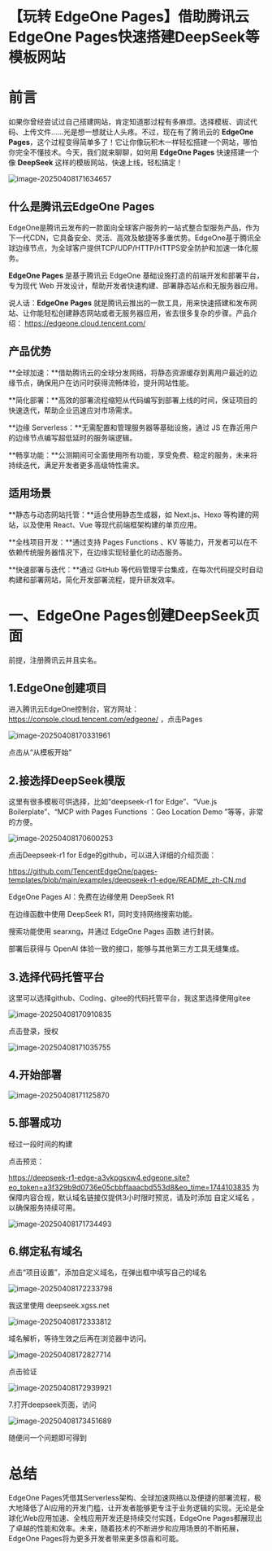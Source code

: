 # 【玩转 EdgeOne Pages】借助腾讯云EdgeOne Pages快速搭建DeepSeek等模板网站

# 前言

如果你曾经尝试过自己搭建网站，肯定知道那过程有多麻烦。选择模板、调试代码、上传文件……光是想一想就让人头疼。不过，现在有了腾讯云的 **EdgeOne Pages**，这个过程变得简单多了！它让你像玩积木一样轻松搭建一个网站，哪怕你完全不懂技术。今天，我们就来聊聊，如何用 **EdgeOne Pages** 快速搭建一个像 **DeepSeek** 这样的模板网站，快速上线，轻松搞定！

![image-20250408171634657](https://imgoss.xgss.net/picgo/image-20250408171634657.png?aliyun)

## 什么是腾讯云EdgeOne Pages

EdgeOne是腾讯云发布的一款面向全球客户服务的一站式整合型服务产品，作为下一代CDN，它具备安全、灵活、高效及敏捷等多重优势。EdgeOne基于腾讯全球边缘节点，为全球客户提供TCP/UDP/HTTP/HTTPS安全防护和加速一体化服务。

**EdgeOne Pages** 是基于腾讯云 EdgeOne 基础设施打造的前端开发和部署平台，专为现代 Web 开发设计，帮助开发者快速构建、部署静态站点和无服务器应用。

说人话：**EdgeOne Pages** 就是腾讯云推出的一款工具，用来快速搭建和发布网站、让你能轻松创建静态网站或者无服务器应用，省去很多复杂的步骤。产品介绍： https://edgeone.cloud.tencent.com/

## 产品优势

**全球加速：**借助腾讯云的全球分发网络，将静态资源缓存到离用户最近的边缘节点，确保用户在访问时获得流畅体验，提升网站性能。

**简化部署：**高效的部署流程缩短从代码编写到部署上线的时间，保证项目的快速迭代，帮助企业迅速应对市场需求。

**边缘 Serverless：**无需配置和管理服务器等基础设施，通过 JS 在靠近用户的边缘节点编写超低延时的服务端逻辑。

**畅享功能：**公测期间可全面使用所有功能，享受免费、稳定的服务，未来将持续迭代，满足开发者更多高级特性需求。

## 适用场景

**静态与动态网站托管：**适合使用静态生成器，如 Next.js、Hexo 等构建的网站，以及使用 React、Vue 等现代前端框架构建的单页应用。

**全栈项目开发：**通过支持 Pages Functions 、KV 等能力，开发者可以在不依赖传统服务器情况下，在边缘实现轻量化的动态服务。

**快速部署与迭代：**通过 GitHub 等代码管理平台集成，在每次代码提交时自动构建和部署网站，简化开发部署流程，提升研发效率。

# 一、EdgeOne Pages创建DeepSeek页面

前提，注册腾讯云并且实名。

## 1.EdgeOne创建项目

进入腾讯云EdgeOne控制台，官方网址：https://console.cloud.tencent.com/edgeone/ ，点击Pages

![image-20250408170331961](https://imgoss.xgss.net/picgo/image-20250408170331961.png?aliyun)

点击从“从模板开始”

## 2.接选择DeepSeek模版

这里有很多模板可供选择，比如“deepseek-r1 for Edge”、“Vue.js Boilerplate”、“MCP with Pages Functions ：Geo Location Demo ”等等，非常的方便。

![image-20250408170600253](https://imgoss.xgss.net/picgo/image-20250408170600253.png?aliyun)

点击Deepseek-r1 for Edge的github，可以进入详细的介绍页面：

https://github.com/TencentEdgeOne/pages-templates/blob/main/examples/deepseek-r1-edge/README_zh-CN.md

EdgeOne Pages AI：免费在边缘使用 DeepSeek R1

在边缘函数中使用 DeepSeek R1，同时支持网络搜索功能。

搜索功能使用 searxng，并通过 EdgeOne Pages 函数 进行封装。

部署后获得与 OpenAI 体验一致的接口，能够与其他第三方工具无缝集成。



## 3.选择代码托管平台

这里可以选择github、Coding、gitee的代码托管平台，我这里选择使用gitee

![image-20250408170910835](https://imgoss.xgss.net/picgo/image-20250408170910835.png?aliyun)

点击登录，授权

![image-20250408171035755](https://imgoss.xgss.net/picgo/image-20250408171035755.png?aliyun)



## 4.开始部署

![image-20250408171125870](https://imgoss.xgss.net/picgo/image-20250408171125870.png?aliyun)

## 5.部署成功

经过一段时间的构建

点击预览：

https://deepseek-r1-edge-a3vkpgsxw4.edgeone.site?eo_token=a3f329b9d0736e05cbbffaaacbd553d8&eo_time=1744103835
为保障内容合规，默认域名链接仅提供3小时限时预览，请及时添加 自定义域名 ，以确保服务持续可用。

![image-20250408171734493](https://imgoss.xgss.net/picgo2025/image-20250408171734493.png?aliyun)

## 6.绑定私有域名

点击“项目设置”，添加自定义域名，在弹出框中填写自己的域名

![image-20250408172233798](https://imgoss.xgss.net/picgo/image-20250408172233798.png?aliyun)

我这里使用 deepseek.xgss.net

![image-20250408172333812](https://imgoss.xgss.net/picgo/image-20250408172333812.png?aliyun)

域名解析，等待生效之后再在浏览器中访问。

![image-20250408172827714](https://imgoss.xgss.net/picgo/image-20250408172827714.png?aliyun)

点击验证

![image-20250408172939921](https://imgoss.xgss.net/picgo/image-20250408172939921.png?aliyun)

7.打开deepseek页面，访问

![image-20250408173451689](https://imgoss.xgss.net/picgo/image-20250408173451689.png?aliyun)

随便问一个问题即可得到

# 总结

EdgeOne Pages凭借其Serverless架构、全球加速网络以及便捷的部署流程，极大地降低了AI应用的开发门槛，让开发者能够更专注于业务逻辑的实现。无论是全球化Web应用加速、全栈应用开发还是持续交付实践，EdgeOne Pages都展现出了卓越的性能和效率。未来，随着技术的不断进步和应用场景的不断拓展，EdgeOne Pages将为更多开发者带来更多惊喜和可能。



